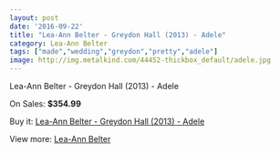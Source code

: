 ```yaml
---
layout: post
date: '2016-09-22'
title: "Lea-Ann Belter - Greydon Hall (2013) - Adele"
category: Lea-Ann Belter
tags: ["made","wedding","greydon","pretty","adele"]
image: http://img.metalkind.com/44452-thickbox_default/adele.jpg
---
```

Lea-Ann Belter - Greydon Hall (2013) - Adele

On Sales: **$354.99**
<a href="https://www.metalkind.com/en/leaann-belter/2389-adele.html"><amp-img layout="responsive" width="600" height="600" src="//img.metalkind.com/44452-thickbox_default/adele.jpg" alt="Lea-Ann Belter - Greydon Hall (2013) - Adele 0" /></a>
<a href="https://www.metalkind.com/en/leaann-belter/2389-adele.html"><amp-img layout="responsive" width="600" height="600" src="//img.metalkind.com/44453-thickbox_default/adele.jpg" alt="Lea-Ann Belter - Greydon Hall (2013) - Adele 1" /></a>
<a href="https://www.metalkind.com/en/leaann-belter/2389-adele.html"><amp-img layout="responsive" width="600" height="600" src="//img.metalkind.com/44454-thickbox_default/adele.jpg" alt="Lea-Ann Belter - Greydon Hall (2013) - Adele 2" /></a>
<a href="https://www.metalkind.com/en/leaann-belter/2389-adele.html"><amp-img layout="responsive" width="600" height="600" src="//img.metalkind.com/44455-thickbox_default/adele.jpg" alt="Lea-Ann Belter - Greydon Hall (2013) - Adele 3" /></a>
<a href="https://www.metalkind.com/en/leaann-belter/2389-adele.html"><amp-img layout="responsive" width="600" height="600" src="//img.metalkind.com/44456-thickbox_default/adele.jpg" alt="Lea-Ann Belter - Greydon Hall (2013) - Adele 4" /></a>
<a href="https://www.metalkind.com/en/leaann-belter/2389-adele.html"><amp-img layout="responsive" width="600" height="600" src="//img.metalkind.com/44457-thickbox_default/adele.jpg" alt="Lea-Ann Belter - Greydon Hall (2013) - Adele 5" /></a>
<a href="https://www.metalkind.com/en/leaann-belter/2389-adele.html"><amp-img layout="responsive" width="600" height="600" src="//img.metalkind.com/44458-thickbox_default/adele.jpg" alt="Lea-Ann Belter - Greydon Hall (2013) - Adele 6" /></a>

Buy it: [Lea-Ann Belter - Greydon Hall (2013) - Adele](https://www.metalkind.com/en/leaann-belter/2389-adele.html "Lea-Ann Belter - Greydon Hall (2013) - Adele")

View more: [Lea-Ann Belter](https://www.metalkind.com/en/74-leaann-belter "Lea-Ann Belter")